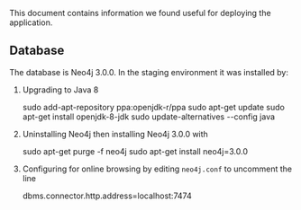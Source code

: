This document contains information we found useful for deploying the application.

## Database
The database is Neo4j 3.0.0. In the staging environment it was installed by:

 1. Upgrading to Java 8

    sudo add-apt-repository ppa:openjdk-r/ppa
    sudo apt-get update
    sudo apt-get install openjdk-8-jdk
    sudo update-alternatives --config java

 2. Uninstalling Neo4j then installing Neo4j 3.0.0 with

    sudo apt-get purge -f neo4j
    sudo apt-get install neo4j=3.0.0

 3. Configuring for online browsing by editing `neo4j.conf` to uncomment the line

    dbms.connector.http.address=localhost:7474
